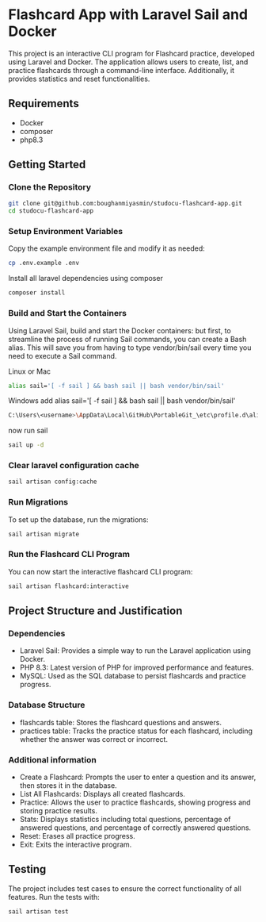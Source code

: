 # Flashcard App with Laravel Sail and Docker

This project is an interactive CLI program for Flashcard practice, developed using Laravel and Docker. The application allows users to create, list, and practice flashcards through a command-line interface. Additionally, it provides statistics and reset functionalities.

## Requirements

- Docker
- composer
- php8.3

## Getting Started

### Clone the Repository

```sh
git clone git@github.com:boughanmiyasmin/studocu-flashcard-app.git
cd studocu-flashcard-app
```
### Setup Environment Variables

Copy the example environment file and modify it as needed:

```sh
cp .env.example .env
```

Install all laravel dependencies using composer
```sh
composer install
```

### Build and Start the Containers
Using Laravel Sail, build and start the Docker containers:
but first, to streamline the process of running Sail commands, you can create a Bash alias. 
This will save you from having to type vendor/bin/sail every time you need to execute a Sail command.

Linux or Mac
```sh
alias sail='[ -f sail ] && bash sail || bash vendor/bin/sail'
```
Windows
add alias sail='[ -f sail ] && bash sail || bash vendor/bin/sail'

```sh
C:\Users\<username>\AppData\Local\GitHub\PortableGit_\etc\profile.d\aliases.sh
```
now run sail
```sh
sail up -d
```

### Clear laravel configuration cache

```sh
sail artisan config:cache
```

### Run Migrations
To set up the database, run the migrations:

```sh
sail artisan migrate
```

### Run the Flashcard CLI Program
You can now start the interactive flashcard CLI program:

```sh
sail artisan flashcard:interactive
```

## Project Structure and Justification
### Dependencies

- Laravel Sail: Provides a simple way to run the Laravel application using Docker.
- PHP 8.3: Latest version of PHP for improved performance and features.
- MySQL: Used as the SQL database to persist flashcards and practice progress.

### Database Structure
- flashcards table: Stores the flashcard questions and answers.
- practices table: Tracks the practice status for each flashcard, including whether the answer was correct or incorrect.

### Additional information
- Create a Flashcard: Prompts the user to enter a question and its answer, then stores it in the database.
- List All Flashcards: Displays all created flashcards.
- Practice: Allows the user to practice flashcards, showing progress and storing practice results.
- Stats: Displays statistics including total questions, percentage of answered questions, and percentage of correctly answered questions.
- Reset: Erases all practice progress.
- Exit: Exits the interactive program.

## Testing
The project includes test cases to ensure the correct functionality of all features. Run the tests with:

```sh
sail artisan test
```
